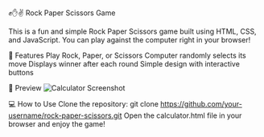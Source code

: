 ✊✋✌️ Rock Paper Scissors Game

This is a fun and simple Rock Paper Scissors game built using HTML, CSS, and JavaScript. You can play against the computer right in your browser!

🚀 Features
Play Rock, Paper, or Scissors
Computer randomly selects its move
Displays winner after each round
Simple design with interactive buttons

📸 Preview
![Calculator Screenshot](./ss.jpg)

💻 How to Use
Clone the repository:
git clone https://github.com/your-username/rock-paper-scissors.git
Open the calculator.html file in your browser and enjoy the game!

